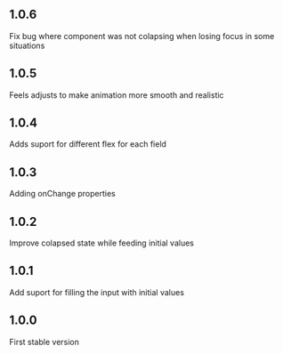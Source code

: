 ## 1.0.6

Fix bug where component was not colapsing when losing focus in some situations

## 1.0.5

Feels adjusts to make animation more smooth and realistic

## 1.0.4

Adds suport for different flex for each field

## 1.0.3

Adding onChange properties

## 1.0.2

Improve colapsed state while feeding initial values

## 1.0.1

Add suport for filling the input with initial values

## 1.0.0

First stable version
